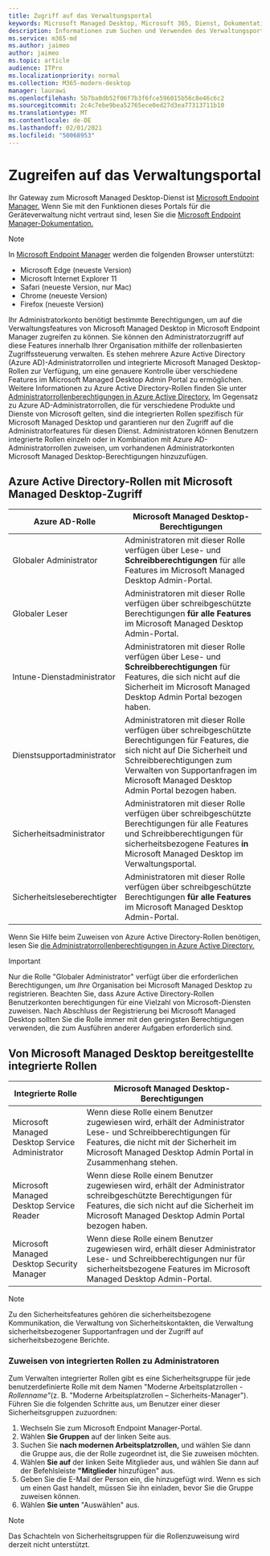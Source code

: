 ```yaml
---
title: Zugriff auf das Verwaltungsportal
keywords: Microsoft Managed Desktop, Microsoft 365, Dienst, Dokumentation
description: Informationen zum Suchen und Verwenden des Verwaltungsportals, einschließlich der Steuerung des Zugriffs darauf.
ms.service: m365-md
ms.author: jaimeo
author: jaimeo
ms.topic: article
audience: ITPro
ms.localizationpriority: normal
ms.collection: M365-modern-desktop
manager: laurawi
ms.openlocfilehash: 5b7ba0db52f06f7b3f6fce596015b56c8e46c6c2
ms.sourcegitcommit: 2c4c7ebe9bea52765ece0ed27d3ea77313711b10
ms.translationtype: MT
ms.contentlocale: de-DE
ms.lasthandoff: 02/01/2021
ms.locfileid: "50068953"
---
```

# <a name="access-the-admin-portal"></a>Zugreifen auf das Verwaltungsportal

Ihr Gateway zum Microsoft Managed Desktop-Dienst ist [Microsoft Endpoint Manager.](https://endpoint.microsoft.com/) Wenn Sie mit den Funktionen dieses Portals für die Geräteverwaltung nicht vertraut sind, lesen Sie die [Microsoft Endpoint Manager-Dokumentation.](https://docs.microsoft.com/mem/)

> [!NOTE]
> In [Microsoft Endpoint Manager](https://endpoint.microsoft.com/) werden die folgenden Browser unterstützt:
> - Microsoft Edge (neueste Version)
> - Microsoft Internet Explorer 11
> - Safari (neueste Version, nur Mac)
> - Chrome (neueste Version)
> - Firefox (neueste Version)

Ihr Administratorkonto benötigt bestimmte Berechtigungen, um auf die Verwaltungsfeatures von Microsoft Managed Desktop in Microsoft Endpoint Manager zugreifen zu können. Sie können den Administratorzugriff auf diese Features innerhalb Ihrer Organisation mithilfe der rollenbasierten Zugriffssteuerung verwalten. Es stehen mehrere Azure Active Directory (Azure AD)-Administratorrollen und integrierte Microsoft Managed Desktop-Rollen zur Verfügung, um eine genauere Kontrolle über verschiedene Features im Microsoft Managed Desktop Admin Portal zu ermöglichen. Weitere Informationen zu Azure Active Directory-Rollen finden Sie unter [Administratorrollenberechtigungen in Azure Active Directory.](https://docs.microsoft.com/azure/active-directory/users-groups-roles/directory-assign-admin-roles) Im Gegensatz zu Azure AD-Administratorrollen, die für verschiedene Produkte und Dienste von Microsoft gelten, sind die integrierten Rollen spezifisch für Microsoft Managed Desktop und garantieren nur den Zugriff auf die Administratorfeatures für diesen Dienst. Administratoren können Benutzern integrierte Rollen einzeln oder in Kombination mit Azure AD-Administratorrollen zuweisen, um vorhandenen Administratorkonten Microsoft Managed Desktop-Berechtigungen hinzuzufügen.

## <a name="azure-active-directory-roles-with-microsoft-managed-desktop-access"></a>Azure Active Directory-Rollen mit Microsoft Managed Desktop-Zugriff

|Azure AD-Rolle  |Microsoft Managed Desktop-Berechtigungen  |
|---------|---------|
|Globaler Administrator     | Administratoren mit dieser Rolle verfügen über Lese- und **Schreibberechtigungen** für alle Features im Microsoft Managed Desktop Admin-Portal.         |
|Globaler Leser     | Administratoren mit dieser Rolle verfügen über schreibgeschützte Berechtigungen **für alle Features** im Microsoft Managed Desktop Admin-Portal.         |
|Intune-Dienstadministrator     |  Administratoren mit dieser Rolle verfügen über Lese- und **Schreibberechtigungen** für Features, die sich nicht auf die Sicherheit im Microsoft Managed Desktop Admin Portal bezogen haben.       |
|Dienstsupportadministrator     | Administratoren mit dieser Rolle  verfügen über schreibgeschützte Berechtigungen  für Features, die sich nicht auf Die Sicherheit und Schreibberechtigungen zum Verwalten von Supportanfragen im Microsoft Managed Desktop Admin Portal bezogen haben.         |
|Sicherheitsadministrator | Administratoren mit dieser Rolle  verfügen über schreibgeschützte Berechtigungen für alle Features und Schreibberechtigungen für sicherheitsbezogene Features **in** Microsoft Managed Desktop im Verwaltungsportal. |
|Sicherheitsleseberechtigter |Administratoren mit dieser Rolle verfügen über schreibgeschützte Berechtigungen **für alle Features** im Microsoft Managed Desktop Admin-Portal.|

Wenn Sie Hilfe beim Zuweisen von Azure Active Directory-Rollen benötigen, lesen Sie [die Administratorrollenberechtigungen in Azure Active Directory.](https://docs.microsoft.com/azure/active-directory/users-groups-roles/directory-assign-admin-roles)

> [!IMPORTANT]
> Nur die Rolle "Globaler Administrator" verfügt über die erforderlichen Berechtigungen, um *Ihre* Organisation bei Microsoft Managed Desktop zu registrieren. Beachten Sie, dass Azure Active Directory-Rollen Benutzerkonten berechtigungen für eine Vielzahl von Microsoft-Diensten zuweisen. Nach Abschluss der Registrierung bei Microsoft Managed Desktop sollten  Sie die Rolle immer mit den geringsten Berechtigungen verwenden, die zum Ausführen anderer Aufgaben erforderlich sind.

## <a name="built-in-roles-provided-by-microsoft-managed-desktop"></a>Von Microsoft Managed Desktop bereitgestellte integrierte Rollen


|Integrierte Rolle  |Microsoft Managed Desktop-Berechtigungen  |
|---------|---------|
|Microsoft Managed Desktop Service Administrator  | Wenn diese Rolle einem Benutzer zugewiesen  wird, erhält der Administrator Lese- und Schreibberechtigungen für Features, die nicht mit der Sicherheit im Microsoft Managed Desktop Admin Portal in Zusammenhang stehen.  |
|Microsoft Managed Desktop Service Reader | Wenn diese Rolle einem Benutzer zugewiesen  wird, erhält der Administrator schreibgeschützte Berechtigungen für Features, die sich nicht auf die Sicherheit im Microsoft Managed Desktop Admin Portal bezogen haben. |
|Microsoft Managed Desktop Security Manager |Wenn diese Rolle einem Benutzer zugewiesen  wird, erhält dieser Administrator Lese- und Schreibberechtigungen nur für sicherheitsbezogene Features im Microsoft Managed Desktop Admin-Portal.   |

> [!NOTE]
> Zu den Sicherheitsfeatures gehören die sicherheitsbezogene Kommunikation, die Verwaltung von Sicherheitskontakten, die Verwaltung sicherheitsbezogener Supportanfragen und der Zugriff auf sicherheitsbezogene Berichte. 

### <a name="assigning-built-in-roles-to-administrators"></a>Zuweisen von integrierten Rollen zu Administratoren

Zum Verwalten integrierter Rollen gibt es eine Sicherheitsgruppe für jede benutzerdefinierte Rolle mit dem Namen "Moderne Arbeitsplatzrollen - _Rollenname"_(z. B. "Moderne Arbeitsplatzrollen – Sicherheits-Manager"). Führen Sie die folgenden Schritte aus, um Benutzer einer dieser Sicherheitsgruppen zuzuordnen:
1.  Wechseln Sie zum Microsoft Endpoint Manager-Portal.
2.  Wählen **Sie Gruppen** auf der linken Seite aus.
3.  Suchen Sie **nach modernen Arbeitsplatzrollen,** und wählen Sie dann die Gruppe aus, die der Rolle zugeordnet ist, die Sie zuweisen möchten. 
4.  Wählen **Sie auf** der linken Seite Mitglieder aus, und wählen Sie dann auf der Befehlsleiste **"Mitglieder** hinzufügen" aus.
5.  Geben Sie die E-Mail der Person ein, die hinzugefügt wird. Wenn es sich um einen Gast handelt, müssen Sie ihn einladen, bevor Sie die Gruppe zuweisen können.
6.  Wählen **Sie unten** "Auswählen" aus.

> [!NOTE]
> Das Schachteln von Sicherheitsgruppen für die Rollenzuweisung wird derzeit nicht unterstützt. 
